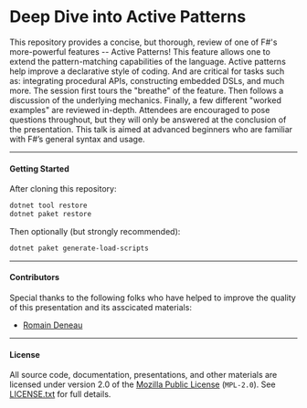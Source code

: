 Deep Dive into Active Patterns
===

This repository provides a concise, but thorough, review of one of F#'s more-powerful features -- Active Patterns! This feature allows one to extend the pattern-matching capabilities of the language. Active patterns help improve a declarative style of coding. And are critical for tasks such as: integrating procedural APIs, constructing embedded DSLs, and much more. The session first tours the "breathe" of the feature. Then follows a discussion of the underlying mechanics. Finally, a few different "worked examples" are reviewed in-depth. Attendees are encouraged to pose questions throughout, but they will only be answered at the conclusion of the presentation. This talk is aimed at advanced beginners who are familiar with F#’s general syntax and usage.

---

#### Getting Started

After cloning this repository:
```sh
dotnet tool restore
dotnet paket restore
```

Then optionally (but strongly recommended):
```sh
dotnet paket generate-load-scripts
```

---

#### Contributors

Special thanks to the following folks who have helped to improve the quality of this presentation and its asscicated materials:

* [Romain Deneau](https://github.com/rdeneau)

---

#### License

All source code, documentation, presentations, and other materials are licensed
under version 2.0 of the [Mozilla Public License][1] (`MPL-2.0`). See [LICENSE.txt](./LICENSE.txt) for full details.


[1]: https://www.mozilla.org/en-US/MPL/2.0/
